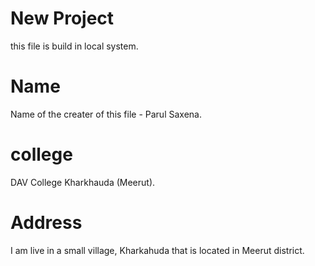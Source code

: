 # New Project

this file is build in local system.

# Name

Name of the creater of this file - Parul Saxena.

# college

DAV College Kharkhauda (Meerut).

# Address

I am live in a small village, Kharkahuda that is located in Meerut district.

